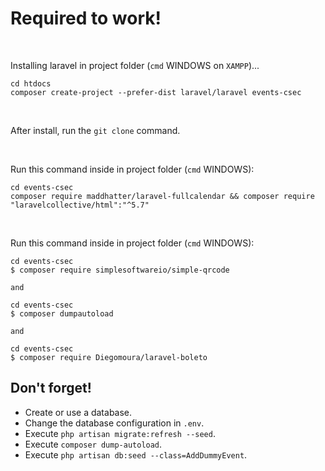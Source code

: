 # Required to work!
<br />

Installing laravel in project folder (`cmd` WINDOWS on ```XAMPP```)...
```
cd htdocs
composer create-project --prefer-dist laravel/laravel events-csec
```
<br />

After install, run the `git clone` command.

<br />

Run this command inside in project folder (`cmd` WINDOWS):
```
cd events-csec
composer require maddhatter/laravel-fullcalendar && composer require "laravelcollective/html":"^5.7"
```
<br />

Run this command inside in project folder (`cmd` WINDOWS):
```
cd events-csec
$ composer require simplesoftwareio/simple-qrcode

and 

cd events-csec
$ composer dumpautoload

and 

cd events-csec
$ composer require Diegomoura/laravel-boleto
```



## Don't forget!
- Create or use a database.
- Change the database configuration in `.env`.
- Execute ```php artisan migrate:refresh --seed```.
- Execute ```composer dump-autoload```.
- Execute ```php artisan db:seed --class=AddDummyEvent```.
